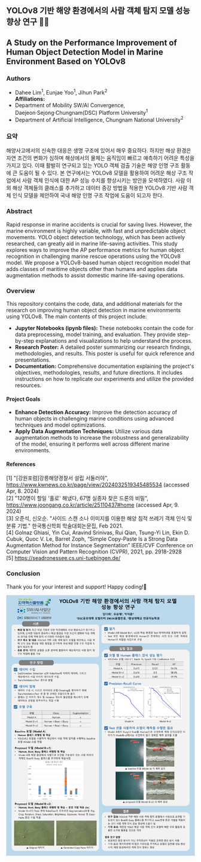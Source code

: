 ## YOLOv8 기반 해양 환경에서의 사람 객체 탐지 모델 성능 향상 연구 🔬🌊
## A Study on the Performance Improvement of Human Object Detection Model in Marine Environment Based on YOLOv8

### Authors
- Dahee Lim<sup>1</sup>, Eunjae Yoo<sup>1</sup>, Jihun Park<sup>2</sup>  
**Affiliations:**
- Department of Mobility SW/AI Convergence, Daejeon·Sejong·Chungnam(DSC) Platform University<sup>1</sup>
- Department of Artificial Intelligence, Chungnam National University<sup>2</sup>

### 요약
해양사고에서의 신속한 대응은 생명 구조에 있어서 매우 중요하다. 하지만 해상 환경은 자연 조건의 변화가 심하며 해상에서의 물체는 움직임이 빠르고 예측하기 어려운 특성을 가지고 있다. 이때 활발히 연구되고 있는 YOLO 객체 검출 기술은 해양 인명 구조 활동에 큰 도움이 될 수 있다. 본 연구에서는 YOLOv8 모델을 활용하여 어려운 해상 구조 작업에서 사람 객체 인식에 대한 AP 성능 수치를 향상시키는 방안을 모색하였다. 사람 이외 해상 객체들의 클래스를 추가하고 데이터 증강 방법을 적용한 YOLOv8 기반 사람 객체 인식 모델을 제안하여 국내 해양 인명 구조 작업에 도움이 되고자 한다.

### Abstract
Rapid response in marine accidents is crucial for saving lives. However, the marine environment is highly variable, with fast and unpredictable object movements. YOLO object detection technology, which has been actively researched, can greatly aid in marine life-saving activities. This study explores ways to improve the AP performance metrics for human object recognition in challenging marine rescue operations using the YOLOv8 model. We propose a YOLOv8-based human object recognition model that adds classes of maritime objects other than humans and applies data augmentation methods to assist domestic marine life-saving operations.

### Overview
This repository contains the code, data, and additional materials for the research on improving human object detection in marine environments using YOLOv8. The main contents of this project include:
- **Jupyter Notebooks (ipynb files):** These notebooks contain the code for data preprocessing, model training, and evaluation. They provide step-by-step explanations and visualizations to help understand the process.
- **Research Poster:** A detailed poster summarizing our research findings, methodologies, and results. This poster is useful for quick reference and presentations.
- **Documentation:** Comprehensive documentation explaining the project's objectives, methodologies, results, and future directions. It includes instructions on how to replicate our experiments and utilize the provided resources.

#### Project Goals
- **Enhance Detection Accuracy:** Improve the detection accuracy of human objects in challenging marine conditions using advanced techniques and model optimizations.
- **Apply Data Augmentation Techniques:** Utilize various data augmentation methods to increase the robustness and generalizability of the model, ensuring it performs well across different marine environments.



#### References
[1] "[강원포럼]강릉해양경찰서 설립 서둘러야", https://www.kwnews.co.kr/page/view/2024032519345485534 (accessed Apr, 8. 2024)  
[2] "120명이 할일 '홀로' 해냈다, 67명 실종자 찾은 드론의 비밀", https://www.joongang.co.kr/article/25110437#home (accessed Apr, 9. 2024)  
[3] 오준석, 신오순. "사이드 스캔 소나 이미지를 이용한 해양 침적 쓰레기 객체 인식 및 분류 기법." 한국통신학회 학술대회논문집, Feb 2021.  
[4] Golnaz Ghiasi, Yin Cui, Aravind Srinivas, Rui Qian, Tsung-Yi Lin, Ekin D. Cubuk, Quoc V. Le, Barret Zoph, “Simple Copy-Paste Is a Strong Data Augmentation Method for Instance Segmentation” IEEE/CVF Conference on Computer Vision and Pattern Recognition (CVPR), 2021, pp. 2918-2928  
[5] https://seadronessee.cs.uni-tuebingen.de/  

### Conclusion
Thank you for your interest and support!
Happy coding!🌝


<img src = 'https://github.com/seeyldh/mocap1/blob/main/%EC%BA%A1%EC%8A%A4%ED%86%A41%20%ED%8F%AC%EC%8A%A4%ED%84%B0%20v.4.png'>
